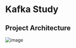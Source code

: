 # Kafka Study
## Project Architecture
![image](https://github.com/user-attachments/assets/5e224f9b-9dd6-487b-8aca-c23b4bb5b6f8)
